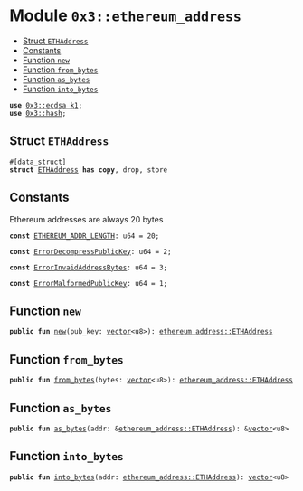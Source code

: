 
<a name="0x3_ethereum_address"></a>

# Module `0x3::ethereum_address`



-  [Struct `ETHAddress`](#0x3_ethereum_address_ETHAddress)
-  [Constants](#@Constants_0)
-  [Function `new`](#0x3_ethereum_address_new)
-  [Function `from_bytes`](#0x3_ethereum_address_from_bytes)
-  [Function `as_bytes`](#0x3_ethereum_address_as_bytes)
-  [Function `into_bytes`](#0x3_ethereum_address_into_bytes)


<pre><code><b>use</b> <a href="ecdsa_k1.md#0x3_ecdsa_k1">0x3::ecdsa_k1</a>;
<b>use</b> <a href="hash.md#0x3_hash">0x3::hash</a>;
</code></pre>



<a name="0x3_ethereum_address_ETHAddress"></a>

## Struct `ETHAddress`



<pre><code>#[data_struct]
<b>struct</b> <a href="ethereum_address.md#0x3_ethereum_address_ETHAddress">ETHAddress</a> <b>has</b> <b>copy</b>, drop, store
</code></pre>



<a name="@Constants_0"></a>

## Constants


<a name="0x3_ethereum_address_ETHEREUM_ADDR_LENGTH"></a>

Ethereum addresses are always 20 bytes


<pre><code><b>const</b> <a href="ethereum_address.md#0x3_ethereum_address_ETHEREUM_ADDR_LENGTH">ETHEREUM_ADDR_LENGTH</a>: u64 = 20;
</code></pre>



<a name="0x3_ethereum_address_ErrorDecompressPublicKey"></a>



<pre><code><b>const</b> <a href="ethereum_address.md#0x3_ethereum_address_ErrorDecompressPublicKey">ErrorDecompressPublicKey</a>: u64 = 2;
</code></pre>



<a name="0x3_ethereum_address_ErrorInvaidAddressBytes"></a>



<pre><code><b>const</b> <a href="ethereum_address.md#0x3_ethereum_address_ErrorInvaidAddressBytes">ErrorInvaidAddressBytes</a>: u64 = 3;
</code></pre>



<a name="0x3_ethereum_address_ErrorMalformedPublicKey"></a>



<pre><code><b>const</b> <a href="ethereum_address.md#0x3_ethereum_address_ErrorMalformedPublicKey">ErrorMalformedPublicKey</a>: u64 = 1;
</code></pre>



<a name="0x3_ethereum_address_new"></a>

## Function `new`



<pre><code><b>public</b> <b>fun</b> <a href="ethereum_address.md#0x3_ethereum_address_new">new</a>(pub_key: <a href="">vector</a>&lt;u8&gt;): <a href="ethereum_address.md#0x3_ethereum_address_ETHAddress">ethereum_address::ETHAddress</a>
</code></pre>



<a name="0x3_ethereum_address_from_bytes"></a>

## Function `from_bytes`



<pre><code><b>public</b> <b>fun</b> <a href="ethereum_address.md#0x3_ethereum_address_from_bytes">from_bytes</a>(bytes: <a href="">vector</a>&lt;u8&gt;): <a href="ethereum_address.md#0x3_ethereum_address_ETHAddress">ethereum_address::ETHAddress</a>
</code></pre>



<a name="0x3_ethereum_address_as_bytes"></a>

## Function `as_bytes`



<pre><code><b>public</b> <b>fun</b> <a href="ethereum_address.md#0x3_ethereum_address_as_bytes">as_bytes</a>(addr: &<a href="ethereum_address.md#0x3_ethereum_address_ETHAddress">ethereum_address::ETHAddress</a>): &<a href="">vector</a>&lt;u8&gt;
</code></pre>



<a name="0x3_ethereum_address_into_bytes"></a>

## Function `into_bytes`



<pre><code><b>public</b> <b>fun</b> <a href="ethereum_address.md#0x3_ethereum_address_into_bytes">into_bytes</a>(addr: <a href="ethereum_address.md#0x3_ethereum_address_ETHAddress">ethereum_address::ETHAddress</a>): <a href="">vector</a>&lt;u8&gt;
</code></pre>
